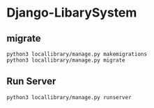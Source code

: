 # Django-LibarySystem

## migrate
```
python3 locallibrary/manage.py makemigrations
python3 locallibrary/manage.py migrate
```

## Run Server
```
python3 locallibrary/manage.py runserver
```